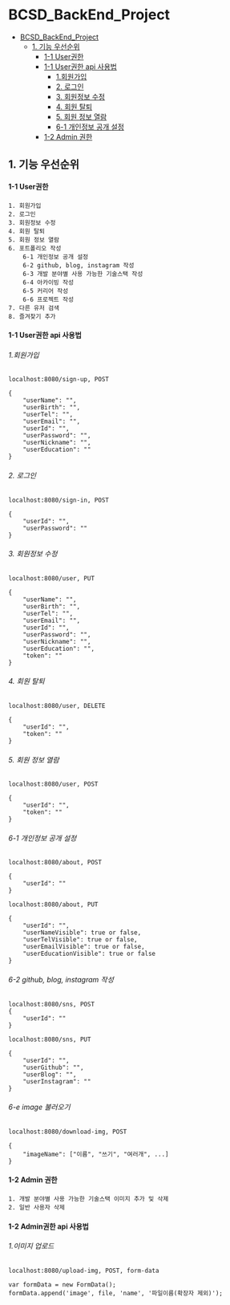 # BCSD_BackEnd_Project

- [BCSD_BackEnd_Project](#bcsd-backend-project)
    * [1. 기능 우선순위](#1--------)
        - [1-1 User권한](#1-1-user--)
        - [1-1 User권한 api 사용법](#1-1-user---api----)
            + [1.회원가입](#1----)
            + [2. 로그인](#2----)
            + [3. 회원정보 수정](#3--------)
            + [4. 회원 탈퇴](#4------)
            + [5. 회원 정보 열람](#5---------)
            + [6-1 개인정보 공개 설정](#6-1-----------)
        - [1-2 Admin 권한](#1-2-admin---)

## 1. 기능 우선순위

#### 1-1 User권한

```text
1. 회원가입
2. 로그인
3. 회원정보 수정
4. 회원 탈퇴
5. 회원 정보 열람
6. 포트폴리오 작성
    6-1 개인정보 공개 설정
    6-2 github, blog, instagram 작성
    6-3 개발 분야별 사용 가능한 기술스택 작성
    6-4 아카이빙 작성
    6-5 커리어 작성
    6-6 프로젝트 작성
7. 다른 유저 검색
8. 즐겨찾기 추가
```
#### 1-1 User권한 api 사용법
###### 1.회원가입
```text
localhost:8080/sign-up, POST

{
    "userName": "",
    "userBirth": "",
    "userTel": "",
    "userEmail": "",
    "userId": "",
    "userPassword": "",
    "userNickname": "",
    "userEducation": ""
}
```

###### 2. 로그인
```text
localhost:8080/sign-in, POST

{
    "userId": "",
    "userPassword": ""
}
```
###### 3. 회원정보 수정
```text
localhost:8080/user, PUT

{
    "userName": "",
    "userBirth": "",
    "userTel": "",
    "userEmail": "",
    "userId": "",
    "userPassword": "",
    "userNickname": "",
    "userEducation": "",
    "token": ""
}
```

###### 4. 회원 탈퇴
```text
localhost:8080/user, DELETE

{
    "userId": "",
    "token": ""
}
```

###### 5. 회원 정보 열람
```text
localhost:8080/user, POST

{
    "userId": "",
    "token": ""
}
```

###### 6-1 개인정보 공개 설정
```text
localhost:8080/about, POST

{
    "userId": ""
}
```
```text
localhost:8080/about, PUT

{
    "userId": "",
    "userNameVisible": true or false,
    "userTelVisible": true or false,
    "userEmailVisible": true or false,
    "userEducationVisible": true or false
}
```

###### 6-2 github, blog, instagram 작성
```text
localhost:8080/sns, POST
{
    "userId": ""
}
```

```text
localhost:8080/sns, PUT

{
    "userId": "",
    "userGithub": "",
    "userBlog": "",
    "userInstagram": ""
}
```

###### 6-e image 불러오기

```text
localhost:8080/download-img, POST

{
    "imageName": ["이름", "쓰기", "여러개", ...]
}

```
#### 1-2 Admin 권한

```text
1. 개발 분야별 사용 가능한 기술스택 이미지 추가 및 삭제
2. 일반 사용자 삭제
```
#### 1-2 Admin권한 api 사용법

###### 1.이미지 업로드
```text
localhost:8080/upload-img, POST, form-data

var formData = new FormData();
formData.append('image', file, 'name', '파일이름(확장자 제외)');
```